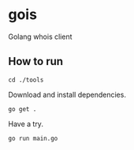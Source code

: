 # gois

Golang whois client


## How to run

    cd ./tools

Download and install dependencies.

    go get .

Have a try.

    go run main.go
